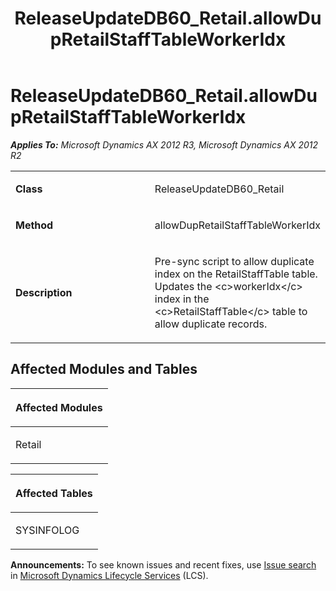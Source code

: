 ﻿---
title: ReleaseUpdateDB60_Retail.allowDupRetailStaffTableWorkerIdx
TOCTitle: ReleaseUpdateDB60_Retail.allowDupRetailStaffTableWorkerIdx
ms:assetid: 1ad500d9-8fc7-cee2-8477-dd399d5f6219
ms:mtpsurl: https://msdn.microsoft.com/en-us/library/JJ718661(v=AX.60)
ms:contentKeyID: 49706945
ms.date: 05/18/2015
mtps_version: v=AX.60
---

# ReleaseUpdateDB60\_Retail.allowDupRetailStaffTableWorkerIdx 


_**Applies To:** Microsoft Dynamics AX 2012 R3, Microsoft Dynamics AX 2012 R2_

<table>
<colgroup>
<col style="width: 50%" />
<col style="width: 50%" />
</colgroup>
<tbody>
<tr class="odd">
<td><p><strong>Class</strong></p></td>
<td><p>ReleaseUpdateDB60_Retail</p></td>
</tr>
<tr class="even">
<td><p><strong>Method</strong></p></td>
<td><p>allowDupRetailStaffTableWorkerIdx</p></td>
</tr>
<tr class="odd">
<td><p><strong>Description</strong></p></td>
<td><p>Pre-sync script to allow duplicate index on the RetailStaffTable table. Updates the &lt;c&gt;workerIdx&lt;/c&gt; index in the &lt;c&gt;RetailStaffTable&lt;/c&gt; table to allow duplicate records.</p></td>
</tr>
</tbody>
</table>


## Affected Modules and Tables

<table>
<colgroup>
<col style="width: 100%" />
</colgroup>
<thead>
<tr class="header">
<th><p>Affected Modules</p></th>
</tr>
</thead>
<tbody>
<tr class="odd">
<td><p>Retail</p></td>
</tr>
</tbody>
</table>


<table>
<colgroup>
<col style="width: 100%" />
</colgroup>
<thead>
<tr class="header">
<th><p>Affected Tables</p></th>
</tr>
</thead>
<tbody>
<tr class="odd">
<td><p>SYSINFOLOG</p></td>
</tr>
</tbody>
</table>

  
**Announcements:** To see known issues and recent fixes, use [Issue search](http://go.microsoft.com/fwlink/?linkid=389258) in [Microsoft Dynamics Lifecycle Services](http://go.microsoft.com/fwlink/?linkid=306505) (LCS).

